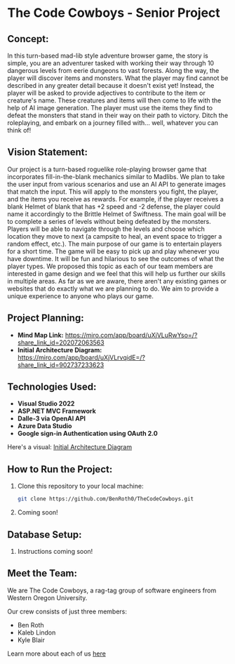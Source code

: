 # The Code Cowboys - Senior Project

## Concept: 
In this turn-based mad-lib style adventure browser game, the story is simple, you are an adventurer tasked with working their way through 10 dangerous levels from eerie dungeons to vast forests. Along the way, the player will discover items and monsters. What the player may find cannot be described in any greater detail because it doesn't exist yet! Instead, the player will be asked to provide adjectives to contribute to the item or creature's name. These creatures and items will then come to life with the help of AI image generation. The player must use the items they find to defeat the monsters that stand in their way on their path to victory. Ditch the roleplaying, and embark on a journey filled with... well, whatever you can think of!

## Vision Statement:
Our project is a turn-based roguelike role-playing browser game that incorporates fill-in-the-blank mechanics similar to Madlibs.
We plan to take the user input from various scenarios and use an AI API to generate images that match the input. This will apply 
to the monsters you fight, the player, and the items you receive as rewards. For example, if the player receives a blank Helmet 
of blank that has +2 speed and -2 defense, the player could name it accordingly to the Brittle Helmet of Swiftness. The main goal
will be to complete a series of levels without being defeated by the monsters. Players will be able to navigate through the levels
and choose which location they move to next (a campsite to heal, an event space to trigger a random effect, etc.). The main purpose
of our game is to entertain players for a short time. The game will be easy to pick up and play whenever you have downtime. It will 
be fun and hilarious to see the outcomes of what the player types. We proposed this topic as each of our team members are interested 
in game design and we feel that this will help us further our skills in multiple areas. As far as we are aware, there aren't any 
existing games or websites that do exactly what we are planning to do. We aim to provide a unique experience to anyone who plays 
our game.

## Project Planning:
- **Mind Map Link:** https://miro.com/app/board/uXjVLuRwYso=/?share_link_id=202072063563
- **Initial Architecture Diagram:** https://miro.com/app/board/uXjVLrvqidE=/?share_link_id=902737233623

## Technologies Used:
- **Visual Studio 2022**
- **ASP.NET MVC Framework**
- **Dalle-3 via OpenAI API**
- **Azure Data Studio**
- **Google sign-in Authentication using OAuth 2.0**

Here's a visual: [Initial Architecture Diagram](https://miro.com/app/board/uXjVLrvqidE=/?share_link_id=902737233623)

## How to Run the Project:
1. Clone this repository to your local machine:
     ```sh
     git clone https://github.com/BenRoth0/TheCodeCowboys.git
     ```
2. Coming soon!

## Database Setup:
1. Instructions coming soon!

## Meet the Team:
We are The Code Cowboys, a rag-tag group of software engineers from Western Oregon University.

Our crew consists of just three members: 
- Ben Roth
- Kaleb Lindon
- Kyle Blair

Learn more about each of us [here](CONTRIBUTORS.md)
